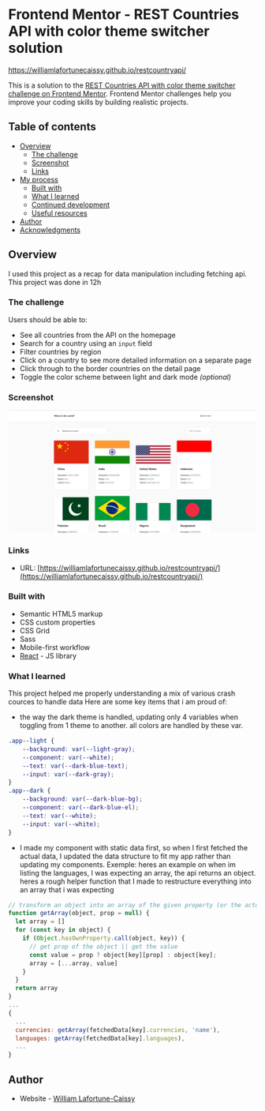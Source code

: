 # Frontend Mentor - REST Countries API with color theme switcher solution

https://williamlafortunecaissy.github.io/restcountryapi/

This is a solution to the [REST Countries API with color theme switcher challenge on Frontend Mentor](https://www.frontendmentor.io/challenges/rest-countries-api-with-color-theme-switcher-5cacc469fec04111f7b848ca). Frontend Mentor challenges help you improve your coding skills by building realistic projects.

## Table of contents

- [Overview](#overview)
  - [The challenge](#the-challenge)
  - [Screenshot](#screenshot)
  - [Links](#links)
- [My process](#my-process)
  - [Built with](#built-with)
  - [What I learned](#what-i-learned)
  - [Continued development](#continued-development)
  - [Useful resources](#useful-resources)
- [Author](#author)
- [Acknowledgments](#acknowledgments)

## Overview
I used this project as a recap for data manipulation including fetching api. This project was done in 12h

### The challenge

Users should be able to:

- See all countries from the API on the homepage
- Search for a country using an `input` field
- Filter countries by region
- Click on a country to see more detailed information on a separate page
- Click through to the border countries on the detail page
- Toggle the color scheme between light and dark mode *(optional)*

### Screenshot

![](./screenshot.png)

### Links

- URL: [https://williamlafortunecaissy.github.io/restcountryapi/](https://williamlafortunecaissy.github.io/restcountryapi/)

### Built with

- Semantic HTML5 markup
- CSS custom properties
- CSS Grid
- Sass
- Mobile-first workflow
- [React](https://reactjs.org/) - JS library

### What I learned

This project helped me properly understanding a mix of various crash cources to handle data
Here are some key items that i am proud of:

- the way the dark theme is handled, updating only 4 variables when toggling from 1 theme to another. all colors are handled by these var.
```css
.app--light {
    --background: var(--light-gray);
    --component: var(--white);
    --text: var(--dark-blue-text);
    --input: var(--dark-gray);
}
.app--dark {
    --background: var(--dark-blue-bg);
    --component: var(--dark-blue-el);
    --text: var(--white);
    --input: var(--white);
}
```

- I made my component with static data first, so when I first fetched the actual data, I updated the data structure to fit my app rather than updating my components.
Exemple: heres an example on when im listing the languages, I was expecting an array, the api returns an object. heres a rough helper function that I made to restructure everything into an array that i was expecting
```js
// transform an object into an array of the given property (or the actual value)
function getArray(object, prop = null) {
  let array = []
  for (const key in object) {
    if (Object.hasOwnProperty.call(object, key)) {
      // get prop of the object || get the value
      const value = prop ? object[key][prop] : object[key];
      array = [...array, value]
    }
  }
  return array
}
...
{
  ...
  currencies: getArray(fetchedData[key].currencies, 'name'),
  languages: getArray(fetchedData[key].languages),
  ...
}
```

## Author

- Website - [William Lafortune-Caissy](https://williamlafortunecaissy.github.io/)

